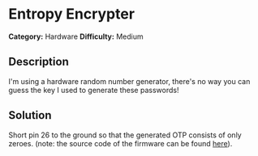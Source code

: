 # Entropy Encrypter
**Category:** Hardware
**Difficulty:** Medium

## Description
I'm using a hardware random number generator, there's no way you can guess the key I used to generate these passwords!

## Solution
Short pin 26 to the ground so that the generated OTP consists of only zeroes.
(note: the source code of the firmware can be found [here](https://github.com/TU-Delft-CTF-Team/badge-firmware-2024)).